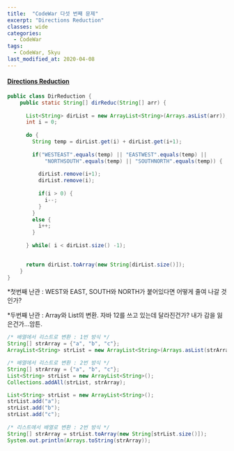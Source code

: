 ```yaml
---
title:  "CodeWar 다섯 번째 문제"
excerpt: "Directions Reduction"
classes: wide
categories:
  - CodeWar
tags:
  - CodeWar, 5kyu
last_modified_at: 2020-04-08
---
```


#### [Directions Reduction](https://www.codewars.com/kata/550f22f4d758534c1100025a)

```java
public class DirReduction {
    public static String[] dirReduc(String[] arr) {
        
      List<String> dirList = new ArrayList<String>(Arrays.asList(arr));
      int i = 0;
      
      do {
        String temp = dirList.get(i) + dirList.get(i+1);
        
        if("WESTEAST".equals(temp) || "EASTWEST".equals(temp) ||
            "NORTHSOUTH".equals(temp) || "SOUTHNORTH".equals(temp)) {
          
          dirList.remove(i+1);
          dirList.remove(i);
          
          if(i > 0) {
            i--;
          }
        }
        else {
          i++;
        }
        
      } while( i < dirList.size() -1);   
      

      return dirList.toArray(new String[dirList.size()]);
    }
}
```



*첫번째 난관 : WEST와 EAST, SOUTH와 NORTH가 붙어있다면 어떻게 줄여 나갈 것인가?

*두번째 난관 : Array와 List의 변환. 자바 12를 쓰고 있는데 달라진건가? 내가 감을 잃은건가...암튼.

```java
/* 배열에서 리스트로 변환 : 1번 방식 */
String[] strArray = {"a", "b", "c"};
ArrayList<String> strList = new ArrayList<String>(Arrays.asList(strArray));

/* 배열에서 리스트로 변환 : 2번 방식 */
String[] strArray = {"a", "b", "c"};
List<String> strList = new ArrayList<String>();
Collections.addAll(strList, strArray);

List<String> strList = new ArrayList<String>();
strList.add("a");
strList.add("b");
strList.add("c");
 
/* 리스트에서 배열로 변환 : 2번 방식 */
String[] strArray = strList.toArray(new String[strList.size()]);
System.out.println(Arrays.toString(strArray));
```

